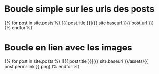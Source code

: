 # Boucle simple sur les urls des posts
{% for post in site.posts %}
 [{{ post.title }}]({{ site.baseurl }}{{ post.url }})
{% endfor %}

# Boucle en lien avec les images
{% for post in site.posts %}
 ![{{ post.title }}]({{ site.baseurl }}/assets/{{ post.permalink }}.png)
{% endfor %}


